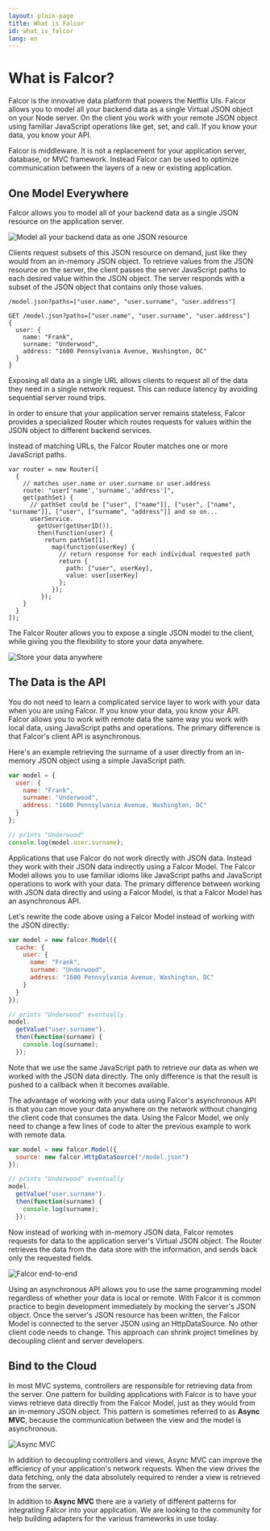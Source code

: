 ```yaml
---
layout: plain-page
title: What is Falcor
id: what_is_falcor
lang: en
---
```


# What is Falcor?

Falcor is the innovative data platform that powers the Netflix UIs. Falcor allows you to model all your backend data as a single Virtual JSON object on your Node server. On the client you work with your remote JSON object using familiar JavaScript operations like get, set, and call. If you know your data, you know your API. 

Falcor is middleware. It is not a replacement for your application server, database, or MVC framework. Instead Falcor can be used to optimize communication between the layers of a new or existing application. 

## One Model Everywhere

Falcor allows you to model all of your backend data as a single JSON resource on the application server.

![Model all your backend data as one JSON resource](../documentation/network-diagram.png)

Clients request subsets of this JSON resource on demand, just like they would from an in-memory JSON object. To retrieve values from the JSON resource on the server, the client passes the server JavaScript paths to each desired value within the JSON object. The server responds with a subset of the JSON object that contains only those values.

~~~
/model.json?paths=["user.name", "user.surname", "user.address"]

GET /model.json?paths=["user.name", "user.surname", "user.address"]
{
  user: {
    name: "Frank",
    surname: "Underwood",
    address: "1600 Pennsylvania Avenue, Washington, DC"
  }
}
~~~

Exposing all data as a single URL allows clients to request all of the data they need in a single network request. This can reduce latency by avoiding sequential server round trips.

In order to ensure that your application server remains stateless, Falcor provides a specialized Router which routes requests for values within the JSON object to different backend services.

Instead of matching URLs, the Falcor Router matches one or more JavaScript paths.

~~~
var router = new Router([
  {
    // matches user.name or user.surname or user.address
    route: "user['name','surname','address']",
    get(pathSet) {
      // pathSet could be ["user", ["name"]], ["user", ["name", "surname"]], ["user", ["surname", "address"]] and so on...
      userService.
        getUser(getUserID()).
        then(function(user) {
          return pathSet[1].
            map(function(userKey) {
              // return response for each individual requested path
              return {
                path: ["user", userKey],
                value: user[userKey]
              };
            });
         });
    }
  }
]);
~~~

The Falcor Router allows you to expose a single JSON model to the client, while giving you the flexibility to store your data anywhere. 

![Store your data anywhere](../images/services-diagram.png)

## The Data is the API

You do not need to learn a complicated service layer to work with your data when you are using Falcor. If you know your data, you know your API. Falcor allows you to work with remote data the same way you work with local data, using JavaScript paths and operations. The primary difference is that Falcor's client API is asynchronous.

Here's an example retrieving the surname of a user directly from an in-memory JSON object using a simple JavaScript path.

~~~js
var model = {
  user: {
    name: "Frank",
    surname: "Underwood",
    address: "1600 Pennsylvania Avenue, Washington, DC"
  }
};

// prints "Underwood"
console.log(model.user.surname);
~~~

Applications that use Falcor do not work directly with JSON data. Instead they work with their JSON data indirectly using a Falcor Model. The Falcor Model allows you to use familiar idioms like JavaScript paths and JavaScript operations to work with your data. The primary difference between working with JSON data directly and using a Falcor Model, is that a Falcor Model has an asynchronous API.

Let's rewrite the code above using a Falcor Model instead of working with the JSON directly:

~~~js
var model = new falcor.Model({
  cache: {
    user: {
      name: "Frank",
      surname: "Underwood",
      address: "1600 Pennsylvania Avenue, Washington, DC"
    }
  }
});

// prints "Underwood" eventually
model.
  getValue("user.surname").
  then(function(surname) {
    console.log(surname);
  });
~~~

Note that we use the same JavaScript path to retrieve our data as when we worked with the JSON data directly. The only difference is that the result is pushed to a callback when it becomes available.

The advantage of working with your data using Falcor's asynchronous API is that you can move your data anywhere on the network without changing the client code that consumes the data. Using the Falcor Model, we only need to change a few lines of code to alter the previous example to work with remote data.

~~~js
var model = new falcor.Model({
  source: new falcor.HttpDataSource("/model.json")
});

// prints "Underwood" eventually
model.
  getValue("user.surname").
  then(function(surname) {
    console.log(surname);
  });
~~~

Now instead of working with in-memory JSON data, Falcor remotes requests for data to the application server's Virtual JSON object. The Router retrieves the data from the data store with the information, and sends back only the requested fields.

![Falcor end-to-end](../images/falcor-end-to-end.png)

Using an asynchronous API allows you to use the same programming model regardless of whether your data is local or remote. With Falcor it is common practice to begin development immediately by mocking the server's JSON object. Once the server's JSON resource has been written, the Falcor Model is connected to the server JSON using an HttpDataSource. No other client code needs to change. This approach can shrink project timelines by decoupling client and server developers.

## Bind to the Cloud

In most MVC systems, controllers are responsible for retrieving data from the server. One pattern for building applications with Falcor is to have your views retrieve data directly from the Falcor Model, just as they would from an in-memory JSON object. This pattern is sometimes referred to as **Async MVC**, because the communication between the view and the model is asynchronous.

![Async MVC](../images/async-mvc.png)

In addition to decoupling controllers and views, Async MVC can improve the efficiency of your application's network requests. When the view drives the data fetching, only the data absolutely required to render a view is retrieved from the server.

In addition to **Async MVC** there are a variety of different patterns for integrating Falcor into your application. We are looking to the community for help building adapters for the various frameworks in use today.

